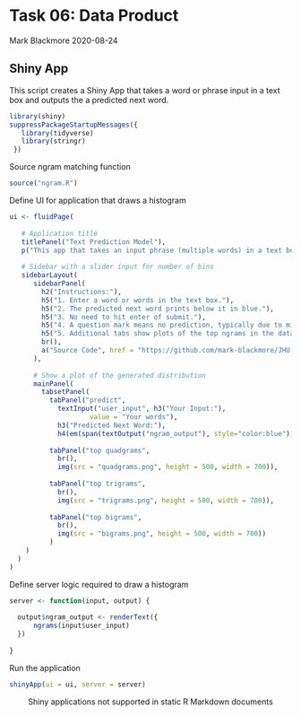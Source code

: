 Task 06: Data Product
================
Mark Blackmore
2020-08-24

## Shiny App

This script creates a Shiny App that takes a word or phrase input in a
text box and outputs the a predicted next word.

``` r
library(shiny)
suppressPackageStartupMessages({
   library(tidyverse)
   library(stringr)
 })
```

Source ngram matching function

``` r
source("ngram.R")
```

Define UI for application that draws a histogram

``` r
ui <- fluidPage(
   
   # Application title
   titlePanel("Text Prediction Model"),
   p("This app that takes an input phrase (multiple words) in a text box and outputs a prediction of the next word."),
   
   # Sidebar with a slider input for number of bins 
   sidebarLayout(
      sidebarPanel(
        h2("Instructions:"), 
        h5("1. Enter a word or words in the text box."),
        h5("2. The predicted next word prints below it in blue."),
        h5("3. No need to hit enter of submit."),
        h5("4. A question mark means no prediction, typically due to mis-spelling"),
        h5("5. Additional tabs show plots of the top ngrams in the dataset"),
        br(),
        a("Source Code", href = "https://github.com/mark-blackmore/JHU-Data-Science-Capstone/tree/master/ngram_match")
      ),
      
      # Show a plot of the generated distribution
      mainPanel(
        tabsetPanel(
          tabPanel("predict",
            textInput("user_input", h3("Your Input:"), 
                    value = "Your words"),
            h3("Predicted Next Word:"),
            h4(em(span(textOutput("ngram_output"), style="color:blue")))),
        
          tabPanel("top quadgrams",
            br(),
            img(src = "quadgrams.png", height = 500, width = 700)),
        
          tabPanel("top trigrams",
            br(),       
            img(src = "trigrams.png", height = 500, width = 700)),
      
          tabPanel("top bigrams",
            br(),
            img(src = "bigrams.png", height = 500, width = 700))
          )   
    )
  )
)
```

Define server logic required to draw a histogram

``` r
server <- function(input, output) {
   
  output$ngram_output <- renderText({
      ngrams(input$user_input)
  })
  
}
```

Run the application

``` r
shinyApp(ui = ui, server = server)
```

<!--html_preserve-->

<div class="muted well" style="width: 100% ; height: 400px ; text-align: center; box-sizing: border-box; -moz-box-sizing: border-box; -webkit-box-sizing: border-box;">

Shiny applications not supported in static R Markdown documents

</div>

<!--/html_preserve-->
